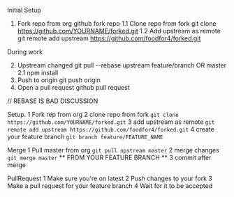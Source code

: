 Initial Setup

1. Fork repo from org
  github fork repo
1.1 Clone repo from fork
  git clone https://github.com/YOURNAME/forked.git
1.2 Add upstream as remote
  git remote add upstream https://github.com/foodfor4/forked.git

During work

2. Upstream changed
  git pull --rebase upstream feature/branch OR master
2.1 npm install
3. Push to origin
  git push origin
4. Open a pull request
  github pull request

// REBASE IS BAD DISCUSSION

Setup.
	1
		Fork rep from org
	2
		clone repo from fork
		```git clone https://github.com/YOURNAME/forked.git```
	3
		add upstream as remote
		```git remote add upstream https://github.com/foodfor4/forked.git```
	4
		create your feature branch
		```git branch feature/FEATURE_NAME```

Merge
	1
		Pull master from org
		```git pull upstream master```
	2
		merge changes
		```git merge master```
		** FROM YOUR FEATURE BRANCH **
	3
		commit after merge

PullRequest
	1
		Make sure you're on latest
	2
		Push changes to your fork
	3
		Make a pull request for your feature branch
	4
		Wait for it to be accepted